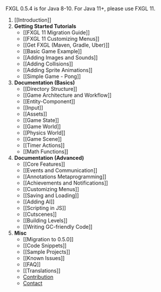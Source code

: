 FXGL 0.5.4 is for Java 8-10. For Java 11+, please use FXGL 11.

1. [[Introduction]]
1. **Getting Started Tutorials**
    * [[FXGL 11 Migration Guide]]
    * [[FXGL 11 Customizing Menus]]
    * [[Get FXGL (Maven, Gradle, Uber)]]
    * [[Basic Game Example]]
    * [[Adding Images and Sounds]]
    * [[Adding Collisions]]
    * [[Adding Sprite Animations]]
    * [[Simple Game - Pong]]
1. **Documentation (Basics)**
    * [[Directory Structure]]
    * [[Game Architecture and Workflow]]
    * [[Entity-Component]]
    * [[Input]]
    * [[Assets]]
    * [[Game State]]
    * [[Game World]]
    * [[Physics World]]
    * [[Game Scene]]
    * [[Timer Actions]]
    * [[Math Functions]]
1. **Documentation (Advanced)**
    * [[Core Features]]
    * [[Events and Communication]]
    * [[Annotations Metaprogramming]]
    * [[Achievements and Notifications]]
    * [[Customizing Menus]]
    * [[Saving and Loading]]
    * [[Adding AI]]
    * [[Scripting in JS]]
    * [[Cutscenes]]
    * [[Building Levels]]
    * [[Writing GC-friendly Code]]
1. **Misc**
    * [[Migration to 0.5.0]]
    * [[Code Snippets]]
    * [[Sample Projects]]
    * [[Known Issues]]
    * [[FAQ]]
    * [[Translations]]
    * [Contribution](https://github.com/AlmasB/FXGL/blob/master/CONTRIBUTING.md)
    * [Contact](https://github.com/AlmasB/FXGL#contact)